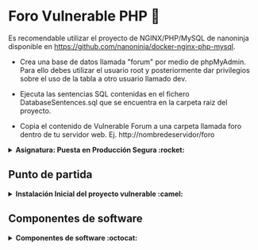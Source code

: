# Foro Vulnerable PHP :tada:

Es recomendable utilizar el proyecto de NGINX/PHP/MySQL de nanoninja disponible en https://github.com/nanoninja/docker-nginx-php-mysql. 

* Crea una base de datos llamada "forum" por medio de phpMyAdmin. Para ello debes utilizar el usuario root y posteriormente dar privilegios sobre el uso de la tabla a otro usuario llamado dev.

* Ejecuta las sentencias SQL contenidas en el fichero DatabaseSentences.sql que se encuentra en la carpeta raiz del proyecto.
* Copia el contenido de Vulnerable Forum a una carpeta llamada foro dentro de tu servidor web. Ej. http://nombredeservidor/foro

<details>
<summary><b>Asignatura: Puesta en Producción Segura :rocket:</b></summary>

* Especialización en Ciberseguridad. Curso 2020-21
* Alumno: Julio
* Escaner de vulnerabilidades utilizado: Vega
</details>

## Punto de partida 
<details>
<summary><b>Instalación Inicial del proyecto vulnerable :camel:</b></summary>

```bash
git clone https://github.com/nanoninja/docker-nginx-php-mysql.git
rm -r docker-nginx-php-mysql/.git
cd docker-nginx-php-mysql/web/public/
git clone https://github.com/pulsaf1/VulnerableForum.git
rm -r VulnerableForum/.git
mv VulnerableForum foro
editamos /foro/config/config.php para cambiar el puerto al 8000 que usa nanoninja por defecto
docker-compose up -d (en el directorio docker-nginx-php-mysql)
Entramos con un navegador a phpmyadmin con localhost:8080 (credenciales root/root)
  | Creamos la nueva base de datos forum
  | Importamos la secuencia de comandos sql DatabaseSentences.sql
  | En Inicio → Cuentas de usuarios → dev → Privilegios globales
  | marcamos seleccionar todo → Botón Continuar.
Con esto tenemos configurado el proyecto Inicial
```
</details>

## Componentes de software
<details>
<summary><b>Componentes de software :octocat:</b></summary>

First Header | Second Header                         |
------------ | --------------------------------------|
ckeditor4    | https://github.com/ckeditor/ckeditor4 |
bootstrap    | https://getbootstrap.com              |
jquery       | https://jquery.com                    |

</details>